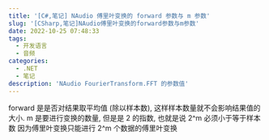 ```yaml
---
title: '[C#,笔记] NAudio 傅里叶变换的 forward 参数与 m 参数'
slug: '[CSharp,笔记]NAudio傅里叶变换的forward参数与m参数'
date: 2022-10-25 07:48:33
tags:
  - 开发语言
  - 音频
categories:
  - .NET
  - 笔记
description: 'NAudio FourierTransform.FFT 的参数值'
---
```


forward 是是否对结果取平均值 (除以样本数), 这样样本数量就不会影响结果值的大小.
m 是要进行变换的数量, 但是是 2 的指数, 也就是说 2^m 必须小于等于样本数
因为傅里叶变换只能进行 2^m 个数据的傅里叶变换

